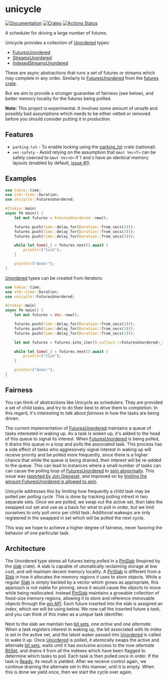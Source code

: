 # unicycle

[![Documentation](https://docs.rs/unicycle/badge.svg)](https://docs.rs/unicycle)
[![Crates](https://img.shields.io/crates/v/unicycle.svg)](https://crates.io/crates/unicycle)
[![Actions Status](https://github.com/udoprog/unicycle/workflows/Rust/badge.svg)](https://github.com/udoprog/unicycle/actions)

A scheduler for driving a large number of futures.


Unicycle provides a collection of [Unordered] types:
 
 * [FuturesUnordered]
 * [StreamsUnordered]
 * [IndexedStreamsUnordered]
 
These are async abstractions that runs a set of futures or streams which may
complete in any order.
Similarly to [FuturesUnordered][futures-rs] from the [futures crate].

But we aim to provide a stronger guarantee of fairness (see below), and
better memory locality for the futures being pollled.

**Note:** This project is experimental. It involves some amount of unsafe and
possibly bad assumptions which needs to be either vetted or removed before you
should consider putting it in production.

## Features

* `parking-lot` - To enable locking using the [parking_lot] crate (optional).
* `vec-safety` - Avoid relying on the assumption that `&mut Vec<T>` can be
  safely coerced to `&mut Vec<U>` if `T` and `U` have an identical memory
  layouts (enabled by default, [issue #1]).

[issue #1]: https://github.com/udoprog/unicycle/issues/1
[parking_lot]: https://crates.io/crates/parking_lot

## Examples

```rust
use tokio::time;
use std::time::Duration;
use unicycle::FuturesUnordered;

#[tokio::main]
async fn main() {
    let mut futures = FuturesUnordered::new();

    futures.push(time::delay_for(Duration::from_secs(2)));
    futures.push(time::delay_for(Duration::from_secs(3)));
    futures.push(time::delay_for(Duration::from_secs(1)));

    while let Some(_) = futures.next().await {
        println!("tick");
    }

    println!("done!");
}
```

[Unordered] types can be created from iterators:

```rust
use tokio::time;
use std::time::Duration;
use unicycle::FuturesUnordered;

#[tokio::main]
async fn main() {
    let mut futures = Vec::new();

    futures.push(time::delay_for(Duration::from_secs(2)));
    futures.push(time::delay_for(Duration::from_secs(3)));
    futures.push(time::delay_for(Duration::from_secs(1)));

    let mut futures = futures.into_iter().collect::<FuturesUnordered<_>>();

    while let Some(_) = futures.next().await {
        println!("tick");
    }

    println!("done!");
}
```

## Fairness

You can think of abstractions like Unicycle as schedulers. They are provided a
set of child tasks, and try to do their best to drive them to completion. In
this regard, it's interesting to talk about _fairness_ in how the tasks are
being driven.

The current implementation of [FuturesUnordered][futures-rs] maintains a queue
of tasks interested in waking up. As a task is woken up, it's added to the head
of this queue to signal its interest.
When [FuturesUnordered][futures-rs] is being polled, it drains this queue in a
loop and polls the associated task.
This process has a side effect of tasks who aggressively signal interest in
waking up will receive priority and be polled more frequently, since there is a
higher chance that while the queue is being drained, their interest will be
re-added to the queue.
This can lead to instances where a small number of tasks can can cause the 
polling loop of [FuturesUnordered][futures-rs] to [spin abnormally].
This issue was [reported by Jon Gjengset], and improved on by [limiting the
amount FuturesUnordered is allowed to spin].

Unicycle addresses this by limiting how frequently a child task may be polled
per _polling cycle_.
This is done by tracking polling intrest in two separate sets.
Once we are polled, we swap out the active set, then take the swapped out set
and use as a basis for what to poll in order, but we limit ourselves to only
poll _once_ per child task.
Additional wakeups are only registered in the swapped in set which will be
polled the next cycle.

This way we hope to achieve a higher degree of fairness, never favoring the
behavior of one particular task.

[spin abnormally]: https://github.com/udoprog/unicycle/blob/master/tests/spinning_futures_unordered.rs
[limiting the amount FuturesUnordered is allowed to spin]: https://github.com/rust-lang/futures-rs/pull/2049
[reported by Jon Gjengset]: https://github.com/rust-lang/futures-rs/issues/2047

## Architecture

The Unordered type stores all futures being polled in a [PinSlab] (Inspired by
the [slab] crate).
A slab is capable of utomatically reclaiming storage at low cost, and will
maintain decent memory locality.
A [PinSlab] is different from a [Slab] in how it allocates the memory regions it
uses to store objects.
While a regular [Slab] is simply backed by a vector which grows as appropriate,
this approach is not viable for pinning, since it would cause the objects to
move while being reallocated.
Instead [PinSlab] maintains a growable collection of fixed-size memory regions,
allowing it to store and reference immovable objects through the [pin API].
Each future inserted into the slab is assigned an _index_, which we will be
using below.
We now call the inserted future a _task_, and you can think of this index as a
unique task identifier.

Next to the slab we maintain two [bit sets], one _active_ and one _alternate_.
When a task registers interest in waking up, the bit associated with its index
is set in the active set, and the latest waker passed into [Unordered] is called
to wake it up.
Once [Unordered] is polled, it atomically swaps the active and alternate
[bit sets], waits until it has exclusive access to the now _alternate_ [BitSet],
and drains it from all the indexes which have been flagged to determine which
tasks to poll.
Each task is then polled _once_ in order.
If the task is [Ready], its result is yielded.
After we receive control again, we continue draining the alternate set in this
manner, until it is empty.
When this is done we yield once, then we start the cycle over again.

[slab]: https://github.com/carllerche/slab
[pin API]: https://doc.rust-lang.org/std/pin/index.html
[Ready]: https://doc.rust-lang.org/std/task/enum.Poll.html
[PinSlab]: https://docs.rs/unicycle/latest/unicycle/pin_slab/struct.PinSlab.html
[Slab]: https://docs.rs/slab/latest/slab/struct.Slab.html
[FuturesUnordered]: https://docs.rs/unicycle/latest/unicycle/type.FuturesUnordered.html
[StreamsUnordered]: https://docs.rs/unicycle/latest/unicycle/type.StreamsUnordered.html
[IndexedStreamsUnordered]: https://docs.rs/unicycle/latest/unicycle/type.IndexedStreamsUnordered.html
[Unordered]: https://docs.rs/unicycle/latest/unicycle/struct.Unordered.html
[futures-rs]: https://docs.rs/futures/latest/futures/stream/struct.FuturesUnordered.html
[futures crate]: https://docs.rs/futures/latest/futures
[bit sets]: https://docs.rs/uniset/latest/uniset/struct.BitSet.html
[BitSet]: https://docs.rs/uniset/latest/uniset/struct.BitSet.html